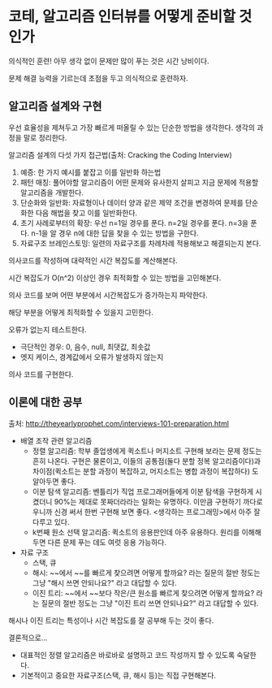 # 코테, 알고리즘 인터뷰를 어떻게 준비할 것인가

의식적인 훈련! 아무 생각 없이 문제만 많이 푸는 것은 시간 낭비이다.

문제 해결 능력을 기르는데 초점을 두고 의식적으로 훈련하자.

## 알고리즘 설계와 구현

우선 효율성을 제쳐두고 가장 빠르게 떠올릴 수 있는 단순한 방법을 생각한다. 생각의 과정을 말로 정리한다.

알고리즘 설계의 다섯 가지 접근법(출처: Cracking the Coding Interview)

1. 예증: 한 가지 예시를 붙잡고 이를 일반화 하는법
2. 패턴 매칭: 풀어야할 알고리즘이 어떤 문제와 유사한지 살피고 지금 문제에 적용할 알고리즘을 개발한다.
3. 단순화와 일반화: 자료형이나 데이터 양과 같은 제약 조건을 변경하여 문제를 단순화한 다음 해법을 찾고 이를 일반화한다.
4. 초기 사례로부터의 확장: 우선 n=1일 경우를 푼다. n=2일 경우를 푼다. n=3을 푼다. n-1을 알 경우 n에 대한 답을 찾을 수 있는 방법을 구한다.
5. 자료구조 브레인스토밍: 일련의 자료구조를 차례차례 적용해보고 해결되는지 본다.

의사코드를 작성하며 대략적인 시간 복잡도를 계산해본다.

시간 복잡도가 O(n^2) 이상인 경우 최적화할 수 있는 방법을 고민해본다.

의사 코드를 보며 어떤 부분에서 시간복잡도가 증가하는지 파악한다.

해당 부분을 어떻게 최적화할 수 있을지 고민한다.

오류가 없는지 테스트한다.

* 극단적인 경우: 0, 음수, null, 최댓값, 최솟값
* 엣지 케이스, 경계값에서 오류가 발생하지 않는지

의사 코드를 구현한다.

## 이론에 대한 공부

출처: http://theyearlyprophet.com/interviews-101-preparation.html

* 배열 조작 관련 알고리즘
    - 정렬 알고리즘: 학부 졸업생에게 퀵소트나 머지소트 구현해 보라는 문제 정도는 흔히 나온다. 구현은 물론이고, 이들의 공통점(둘다 분할 정복 알고리즘이다)과 차이점(퀵소트는 분할 과정이 복잡하고, 머지소트는 병합 과정이 복잡하다) 도 알아두면 좋다.
    - 이분 탐색 알고리즘: 벤틀리가 직업 프로그래머들에게 이분 탐색을 구현하게 시켰더니 90%는 제대로 못짜더라라는 일화는 유명하다. 이만큼 구현하기 까다로우니까 신경 써서 한번 구현해 보면 좋다. <생각하는 프로그래밍>에서 아주 잘 다루고 있다.
    - k번째 원소 선택 알고리즘: 퀵소트의 응용판인데 아주 유용하다. 원리를 이해해 두면 다른 문제 푸는 데도 여럿 응용 가능하다.
* 자료 구조
    - 스택, 큐
    - 해시: ~~에서 ~~를 빠르게 찾으려면 어떻게 할까요? 라는 질문의 절반 정도는 그냥 "해시 쓰면 안되나요?" 라고 대답할 수 있다.
    - 이진 트리: ~~에서 ~~보다 작은/큰 원소를 빠르게 찾으려면 어떻게 할까요? 라는 질문의 절반 정도는 그냥 "이진 트리 쓰면 안되나요?" 라고 대답할 수 있다.

해시나 이진 트리는 특성이나 시간 복잡도를 잘 공부해 두는 것이 좋다.

결론적으로...

* 대표적인 정렬 알고리즘은 바로바로 설명하고 코드 작성까지 할 수 있도록 숙달한다.
* 기본적이고 중요한 자료구조(스택, 큐, 해시 등)는 직접 구현해본다.


